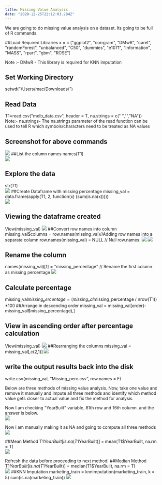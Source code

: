 ```yaml
---
title: Missing Value Analysis
date: "2020-12-25T22:12:03.284Z"
---
```


We are going to do missing value analysis on a dataset. Its going to be full of R commands.

##Load Required Libraries
x = c ("ggplot2", "corrgram", "DMwR", "caret", "randomForest", "unbalanced", "C50", "dummies", "e1071", "Information", "MASS", "rpart", "gbm", "ROSE")    

Note :- DMwR - This library is required for KNN imputation

## Set Working Directory
setwd("/Users/mac/Downloads/")  

## Read Data
T1=read.csv("melb_data.csv",  header = T, na.strings =  c(" ","","NA"))   
Note:- na.strings- The na.strings parameter of the read function can be used to tell R which symbols/characters need to be treated as NA values   

## Screenshot for above commands
![](./p1.png)
##List the column names
names(T1)  
![](./p2.png)
## Explore the data
str(T1)  
![](./p3.png)
##Create Dataframe with missing percentage
missing_val = data.frame(apply(T1, 2, function(x) {sum(is.na(x))}))  
![](./p4.png)
## Viewing the dataframe created
View(missing_val)
![](./p5.png)
##Convert row names into column
missing_val$columns = row.names(missing_val)//Adding row names into a separate column
row.names(missing_val) = NULL   // Null row.names.
![](./p6.png) 
![](./p7.png)
## Rename the column
names(missing_val)[1] = "missing_percentage" // Rename the first column as missing percentage 
![](./p8.png)
## Calculate percentage
missing_val$missing_percentage = (missing_val$missing_percentage / nrow(T1)) *100 
##Arrange in descending order
missing_val = missing_val[order(-missing_val$missing_percentage),]   
## View in ascending order after percentage calculation 
View(missing_val)
![](./p9.png)
##Rearranging the columns
missing_val = missing_val[,c(2,1)]
![](./p10.png)
## write the output results back into the disk
write.csv(missing_val, “Missing_perc.csv”,  row.names = F)

Below are three methods of missing value analysis.
Now, take one value and remove it manually and impute all three methods and identify which method value gets closer to actual value and fix the method for analysis. 

Now I am checking "YearBuilt" variable, 81th row and 16th column.  and the answer is below.  
![](./p10.png) 

Now i am manually making it as NA and going to compute all three methods
![](./p11.png) 


##Mean Method
T1$YearBuilt[is.na(T1$YearBuilt)] = mean(T1$YearBuilt, na.rm = T)  
![](./p12.png) 
 
Refresh the data before proceeding to next method.
##Median Method
T1$YearBuilt[is.na(T1$YearBuilt)] = median(T1$YearBuilt, na.rm = T)  
![](./p13.png) 
##KNN  Imputation
marketing_train = knnImputation(marketing_train, k = 5)
sum(is.na(marketing_train))
![](./p14.png) 

